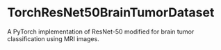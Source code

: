 # TorchResNet50BrainTumorDataset
A PyTorch implementation of ResNet-50 modified for brain tumor classification using MRI images.
